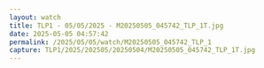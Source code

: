 ```yaml
---
layout: watch
title: TLP1 - 05/05/2025 - M20250505_045742_TLP_1T.jpg
date: 2025-05-05 04:57:42
permalink: /2025/05/05/watch/M20250505_045742_TLP_1
capture: TLP1/2025/202505/20250504/M20250505_045742_TLP_1T.jpg
---
```

